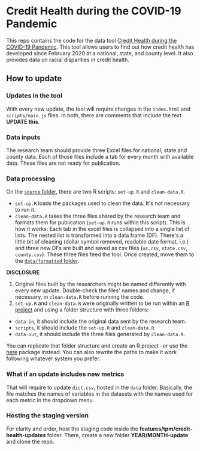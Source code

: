 # Credit Health during the COVID-19 Pandemic

This repo contains the code for the data tool [Credit Health during the COVID-19 Pandemic](https://apps.urban.org/features/credit-health-during-pandemic/). This tool allows users to find out how credit health has developed since February 2020 at a national, state, and county level. It also provides data on racial disparities in credit health.

## How to update

### Updates in the tool
With every new update, the tool will require changes in the `index.html` and `scripts/main.js` files. In both, there are comments that include the text **UPDATE this**.

### Data inputs
The research team should provide three Excel files for national, state and county data. Each of those files include a tab for every month with available data. These files are not ready for publication.

### Data processing
On the [`source` folder](https://github.com/UrbanInstitute/credit-health-during-pandemic/tree/master/source), there are two R scripts: `set-up.R` and `clean-data.R`.
- `set-up.R` loads the packages used to clean the data. It's not necessary to run it.
- `clean-data.R` takes the three files shared by the research team and formats them for publication (`set-up.R` runs within this script). This is how it works: Each tab in the excel files is collapsed into a single list of lists. The nested list is transformed into a data frame (DF). There's a little bit of cleaning (dollar symbol removed, readable date format, i.e.) and three new DFs are built and saved as csv files (`us.csv`, `state.csv`, `county.csv`). These three files feed the tool. Once created, move them to the [`data/formatted` folder](https://github.com/UrbanInstitute/credit-health-during-pandemic/tree/master/data/formatted).

**DISCLOSURE**
1. Original files built by the researchers might be named differently with every new update. Double-check the files' names and change, if necessary, in `clean-data.R` before running the code.
2. `set-up.R` and `clean-data.R` were originally written to be run within an [R project](https://r4ds.had.co.nz/workflow-projects.html) and using a folder structure with three folders:
- `data-in`, it should include the original data sent by the research team.
- `scripts`, it should include the `set-up.R` and `clean-data.R`.
- `data-out`, it should include the three files generated by `clean-data.R`.

You can replicate that folder structure and create an R project –or use the [here](https://here.r-lib.org/) package instead. You can also rewrite the paths to make it work following whatever system you prefer.

### What if an update includes new metrics
That will require to update `dict.csv`, hosted in the `data` folder. Basically, the file matches the names of variables in the datasets with the names used for each metric in the dropdown menu.

### Hosting the staging version
For clarity and order, host the staging code inside the **features/tpm/credit-health-updates** folder. There, create a new folder **YEAR/MONTH-update** and clone the repo.
